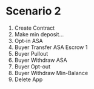 # Scenario 2

1. Create Contract
2. Make min deposit…
3. Opt-in ASA
4. Buyer Transfer ASA Escrow 1
5. Buyer Pullout
6. Buyer Withdraw ASA
7. Buyer Opt-out
8. Buyer Withdraw Min-Balance
9. Delete App
